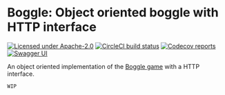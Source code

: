 # Boggle: Object oriented boggle with HTTP interface

[![Licensed under Apache-2.0](https://img.shields.io/github/license/raffaeleflorio/boggle)](https://raw.githubusercontent.com/raffaeleflorio/boggle/main/LICENSE)
[![CircleCI build status](https://img.shields.io/circleci/build/github/raffaeleflorio/boggle/main?label=circleci)](https://circleci.com/gh/raffaeleflorio/boggle/)
[![Codecov reports](https://img.shields.io/codecov/c/github/raffaeleflorio/boggle)](https://codecov.io/gh/raffaeleflorio/boggle)
[![Swagger UI](https://img.shields.io/swagger/valid/3.0?specUrl=https%3A%2F%2Fraw.githubusercontent.com%2Fraffaeleflorio%2Fboggle%2Fmain%2Fsrc%2Fmain%2Fresources%2Fopenapi.yml)](https://petstore.swagger.io/?url=https://raw.githubusercontent.com/raffaeleflorio/boggle/main/src/main/resources/openapi.yml)

An object oriented implementation of the [Boggle game](https://en.wikipedia.org/wiki/Boggle) with a HTTP interface.

`WIP`
